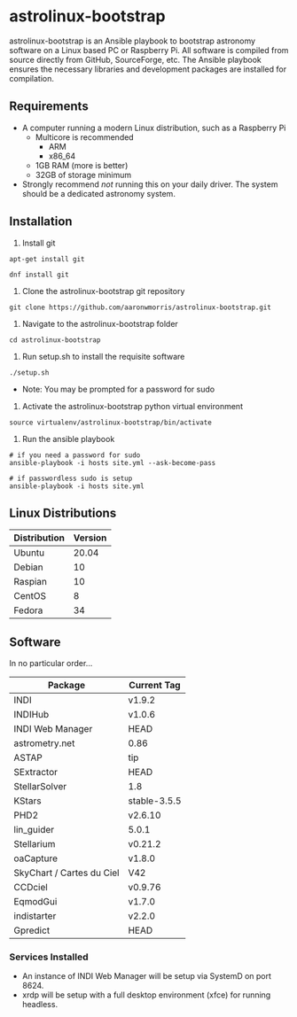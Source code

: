 # astrolinux-bootstrap
astrolinux-bootstrap is an Ansible playbook to bootstrap astronomy software on a Linux based PC or Raspberry Pi.  All software is compiled from source directly from GitHub, SourceForge, etc.  The Ansible playbook ensures the necessary libraries and development packages are installed for compilation.


## Requirements
* A computer running a modern Linux distribution, such as a Raspberry Pi
    * Multicore is recommended
        * ARM
        * x86_64
    * 1GB RAM (more is better)
    * 32GB of storage minimum
* Strongly recommend *not* running this on your daily driver.  The system should be a dedicated astronomy system.


## Installation
1. Install git
```
apt-get install git

dnf install git
```
1. Clone the astrolinux-bootstrap git repository
```
git clone https://github.com/aaronwmorris/astrolinux-bootstrap.git
```
1. Navigate to the astrolinux-bootstrap folder
```
cd astrolinux-bootstrap
```
1. Run setup.sh to install the requisite software
```
./setup.sh
```
 * Note:  You may be prompted for a password for sudo
1. Activate the astrolinux-bootstrap python virtual environment
```
source virtualenv/astrolinux-bootstrap/bin/activate
```
1. Run the ansible playbook
```
# if you need a password for sudo
ansible-playbook -i hosts site.yml --ask-become-pass

# if passwordless sudo is setup
ansible-playbook -i hosts site.yml
```


## Linux Distributions
| Distribution | Version |
| ------------ | ------- |
| Ubuntu       | 20.04   |
| Debian       | 10      |
| Raspian      | 10      |
| CentOS       | 8       |
| Fedora       | 34      |


## Software
In no particular order...

| Package          | Current Tag     | 
| ---------------- | --------------- |
| INDI             | v1.9.2          |
| INDIHub          | v1.0.6          |
| INDI Web Manager | HEAD            |
| astrometry.net   | 0.86            |
| ASTAP            | tip             |
| SExtractor       | HEAD            |
| StellarSolver    | 1.8             |
| KStars           | stable-3.5.5    |
| PHD2             | v2.6.10         |
| lin_guider       | 5.0.1           |
| Stellarium       | v0.21.2         |
| oaCapture        | v1.8.0          |
| SkyChart / Cartes du Ciel | V42    |
| CCDciel          | v0.9.76         |
| EqmodGui         | v1.7.0          |
| indistarter      | v2.2.0          |
| Gpredict         | HEAD            |


### Services Installed
* An instance of INDI Web Manager will be setup via SystemD on port 8624.
* xrdp will be setup with a full desktop environment (xfce) for running headless.
